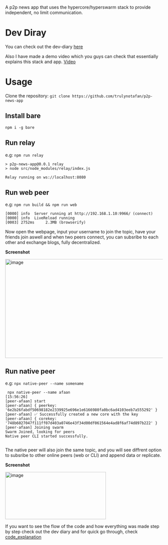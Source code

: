 
A p2p news app that uses the hypercore/hyperswarm stack to provide independent, no limit communication.

# Dev Diray
You can check out the dev-diary [here](https://hackmd.io/@mERxC4akTfWgpejBs9V3VQ/Hk-gF47-lg)

Also I have made a demo video which you guys can check that essentially explains this stack and app.
[Video](https://www.youtube.com/watch?v=79pv95Yk8qE)


# Usage
Clone the repository:
```git clone https://github.com/trulynotafan/p2p-news-app```

## Install bare

```npm i -g bare```

## Run relay 


e.g: `npm run relay`                                                  
```
> p2p-news-app@0.0.1 relay
> node src/node_modules/relay/index.js

Relay running on ws://localhost:8080

```


## Run web peer

e.g: `npm run build && npm run web`   

```
[0000] info  Server running at http://192.168.1.10:9966/ (connect)
[0000] info  LiveReload running
[0003] 2752ms     2.3MB (browserify)

```
Now open the webpage, input your username to join the topic, have your friends join aswell and when two peers connect, you can subsribe to each other and exchange blogs, fully decentralized. 

**Screenshot**

<img width="623" height="316" alt="image" src="https://github.com/user-attachments/assets/daffc03b-a036-4beb-a3db-6586b151bef2" />



## Run native peer

e.g: `npx native-peer --name somename`   

```
 npx native-peer --name afaan                                       [15:56:26]
[peer-afaan] start
[peer-afaan] { peerkey: '6e2b26fabdf50698182e2339925e696e1e6166980fa0bc6ad4103eeb7a555292' }
[peer-afaan] ✅ Successfully created a new core with the key
[peer-afaan] { corekey: '748b6027047f111ff07d403a0746e43f34d00df061564e4ad8f6af74d897b222' }
[peer-afaan] Joining swarm
Swarm Joined, looking for peers
Native peer CLI started successfully.


```
The native peer will also join the same topic, and you will see diffrent option to subsribe to other online peers (web or CLI) and append data or replicate.

**Screenshot**

<img width="322" height="151" alt="image" src="https://github.com/user-attachments/assets/ab4b0ce6-f41f-47e2-b63c-59f806552650" />

If you want to see the flow of the code and how everything was made step by step check out the dev diary and for quick go through, check [code_explanation](https://github.com/trulynotafan/p2p-news-app/blob/main/docs/code_explanation.md)




